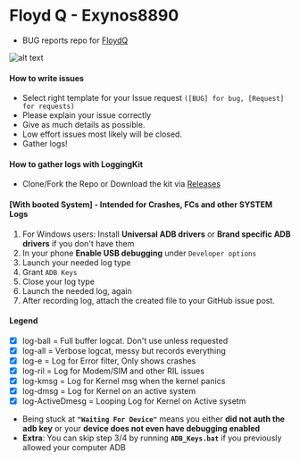 # Floyd Q - Exynos8890
* BUG reports repo for [FloydQ](https://bit.ly/3cEpe0N)

![alt text](https://img.xda-cdn.com/cldaHm1TJoKn59LmNlV7fnkohwI=/https%3A%2F%2Fi.ibb.co%2FSssNGFz%2Ffinal-banner.png)

#### How to write issues

* Select right template for your Issue request `([BUG] for bug, [Request] for requests)`
* Please explain your issue correctly
* Give as much details as possible.
* Low effort issues most likely will be closed.
* Gather logs!

#### How to gather logs with **LoggingKit**
* Clone/Fork the Repo or Download the kit via [Releases](https://github.com/ananjaser1211/FloydQ_Reports/releases)
#### [With booted System] - **Intended for Crashes, FCs and other SYSTEM Logs**

1) For Windows users: Install **Universal ADB drivers** or **Brand specific ADB drivers** if you don't have them
2) In your phone **Enable USB debugging** under `Developer options`
3) Launch your needed log type
4) Grant `ADB Keys`
5) Close your log type
6) Launch the needed log, again
7) After recording log, attach the created file to your GitHub issue post.

#### **Legend**

- [x] log-ball			= Full buffer logcat. Don't use unless requested
- [x] log-all 			= Verbose logcat, messy but records everything
- [x] log-e 			= Log for Error filter, Only shows crashes
- [x] log-ril 			= Log for Modem/SIM and other RIL issues
- [x] log-kmsg			= Log for Kernel msg when the kernel panics
- [x] log-dmsg			= Log for Kernel on an active system
- [x] log-ActiveDmesg 	= Looping Log for Kernel on Active sysetm

* Being stuck at **`"Waiting For Device"`** means you either **did not auth the adb key** or your **device does not even have debugging enabled**
* **Extra**: You can skip step 3/4 by running **`ADB_Keys.bat`** if you previously allowed your computer ADB
